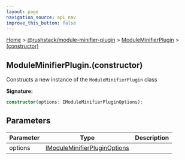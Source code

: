 ```yaml
---
layout: page
navigation_source: api_nav
improve_this_button: false
---
```



[Home](./index.md) &gt; [@rushstack/module-minifier-plugin](./module-minifier-plugin.md) &gt; [ModuleMinifierPlugin](./module-minifier-plugin.moduleminifierplugin.md) &gt; [(constructor)](./module-minifier-plugin.moduleminifierplugin._constructor_.md)

## ModuleMinifierPlugin.(constructor)

Constructs a new instance of the `ModuleMinifierPlugin` class

<b>Signature:</b>

```typescript
constructor(options: IModuleMinifierPluginOptions);
```

## Parameters

|  Parameter | Type | Description |
|  --- | --- | --- |
|  options | [IModuleMinifierPluginOptions](./module-minifier-plugin.imoduleminifierpluginoptions.md) |  |
